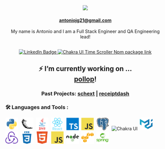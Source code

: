 <div id="header" align="center">
  <img src="https://media3.giphy.com/media/MEjvnZcCDhwbk5MazZ/giphy.gif?cid=6c09b95231831bbc47007b32a203c24d19fa0b68ab717d3c&rid=giphy.gif&ct=s" width="100px"/>
  </br>
  <h4><a href="mailto:antoniojg21@gmail.com">antoniojg21@gmail.com</a></h4>
  <p>My name is Antonio and I am a Full Stack Engineer and QA Engineering lead!</p>
  
  </br>
  <div id="badges">
    <a href="https://www.linkedin.com/in/garciaant/" target="_blank">
      <img src="https://img.shields.io/badge/LinkedIn-blue?style=for-the-badge&logo=linkedin&logoColor=white" alt="LinkedIn Badge"/>
    </a>
    <a href="https://www.npmjs.com/package/chakra-ui-time-scroller" target="_blank">
      <img src="https://img.shields.io/badge/Latest%20NPM%20package-chakra--ui--time--scroller-orange?style=for-the-badge&logo=npm&logoColor=white" alt="Chakra UI Time Scroller Npm package link"/>
    </a>
<!--     <a href="https://zahara.consulting/" target="_blank">
        <img src="https://img.shields.io/badge/website-000000?style=for-the-badge&logo=About.me&logoColor=white" alt="Personal Consulting"/>
    </a> -->
  </div>
  <h2>⚡ I’m currently working on ...</br><a href="https://pollop.app" target="_blank">pollop</a>!</h2>
  <h3>Past Projects: <a href="https://schext.com" target="_blank">schext</a> | <a href="https://app.receiptdash.com" target="_blank">receiptdash</a></h3>
</div>



### :hammer_and_wrench: Languages and Tools :
<div>
  <img src="https://github.com/devicons/devicon/blob/master/icons/python/python-original.svg" title="Python" alt="Python" width="40" height="40"/>&nbsp;
  <img src="https://github.com/devicons/devicon/blob/master/icons/flask/flask-original.svg" title="Java" alt="Java" width="40" height="40"/>&nbsp;
  <img src="https://github.com/devicons/devicon/blob/master/icons/java/java-original-wordmark.svg" title="Java" alt="Java" width="40" height="40"/>&nbsp;
  <img src="https://github.com/devicons/devicon/blob/master/icons/react/react-original-wordmark.svg" title="React" alt="React" width="40" height="40"/>&nbsp;
  <img src="https://github.com/devicons/devicon/blob/master/icons/typescript/typescript-original.svg" title="Typescript" alt="Typescript" width="40" height="40"/>&nbsp;
  <img src="https://github.com/devicons/devicon/blob/master/icons/javascript/javascript-original.svg" title="Javascript" alt="Javascript" width="40" height="40"/>&nbsp;
  <img src="https://github.com/devicons/devicon/blob/master/icons/postgresql/postgresql-original.svg" title="Postgresql" alt="Postgresql" width="40" height="40"/>&nbsp;
  <img src="https://avatars.githubusercontent.com/u/54212428?s=280&v=4" title="Chakra UI" alt="Chakra UI" width="40" height="40"/>&nbsp;
  <img src="https://github.com/devicons/devicon/blob/master/icons/materialui/materialui-original.svg" title="Material UI" alt="Material UI" width="40" height="40"/>&nbsp;
  <img src="https://github.com/devicons/devicon/blob/master/icons/redux/redux-original.svg" title="Redux" alt="Redux " width="40" height="40"/>&nbsp;
  <img src="https://github.com/devicons/devicon/blob/master/icons/css3/css3-plain-wordmark.svg"  title="CSS3" alt="CSS" width="40" height="40"/>&nbsp;
  <img src="https://github.com/devicons/devicon/blob/master/icons/html5/html5-original.svg" title="HTML5" alt="HTML" width="40" height="40"/>&nbsp;
  <img src="https://github.com/devicons/devicon/blob/master/icons/javascript/javascript-original.svg" title="JavaScript" alt="JavaScript" width="40" height="40"/>&nbsp;
  <img src="https://github.com/devicons/devicon/blob/master/icons/nodejs/nodejs-original-wordmark.svg" title="NodeJS" alt="NodeJS" width="40" height="40"/>&nbsp;
  <img src="https://github.com/devicons/devicon/blob/master/icons/amazonwebservices/amazonwebservices-original.svg" title="AWS" alt="AWS" width="40" height="40"/>&nbsp;
  <img src="https://github.com/devicons/devicon/blob/master/icons/spring/spring-original-wordmark.svg" title="Spring" alt="Spring" width="40" height="40"/>&nbsp;
</div>

<!--
**antoniojg/antoniojg** is a ✨ _special_ ✨ repository because its `README.md` (this file) appears on your GitHub profile.

Here are some ideas to get you started:

- 🔭 I’m currently working on ...
- 🌱 I’m currently learning ...
- 👯 I’m looking to collaborate on ...
- 🤔 I’m looking for help with ...
- 💬 Ask me about ...
- 📫 How to reach me: ...
- 😄 Pronouns: ...
- ⚡ Fun fact: ...
-->
